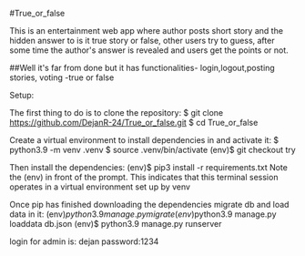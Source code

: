 #True_or_false

This is an entertainment web app where author posts short story and the hidden answer to is it true story or false,
other users try to guess, after some time the author's answer is revealed and users get the points or not.

##Well it's far from done but it has functionalities- login,logout,posting stories, voting -true or false 

Setup:

The first thing to do is to clone the repository:
$ git clone https://github.com/DejanR-24/True_or_false.git
$ cd True_or_false

Create a virtual environment to install dependencies in and activate it:
$ python3.9 -m venv .venv
$ source .venv/bin/activate
(env)$ git checkout try

Then install the dependencies:
(env)$ pip3 install -r requirements.txt
Note the (env) in front of the prompt. This indicates that this terminal session operates in a virtual environment set up by venv

Once pip has finished downloading the dependencies migrate db and load data in it:
(env)$python3.9 manage.py migrate
(env)$python3.9 manage.py loaddata db.json
(env)$ python3.9 manage.py runserver

login for admin is: dejan 
password:1234
